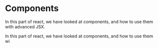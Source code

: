 # Components

In this part of react, we have looked at components, and how to use them with advanced JSX.

In this part of react, we have looked at components, and how to use them wi